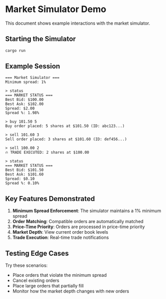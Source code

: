 # Market Simulator Demo

This document shows example interactions with the market simulator.

## Starting the Simulator

```bash
cargo run
```

## Example Session

```
=== Market Simulator ===
Minimum spread: 1%

> status
=== MARKET STATUS ===
Best Bid: $100.00
Best Ask: $102.00
Spread: $2.00
Spread %: 1.98%

> buy 101.50 5
Buy order placed: 5 shares at $101.50 (ID: abc123...)

> sell 101.60 3
Sell order placed: 3 shares at $101.60 (ID: def456...)

> sell 100.00 2
🔥 TRADE EXECUTED: 2 shares at $100.00

> status
=== MARKET STATUS ===
Best Bid: $101.50
Best Ask: $101.60
Spread: $0.10
Spread %: 0.10%
```

## Key Features Demonstrated

1. **Minimum Spread Enforcement**: The simulator maintains a 1% minimum spread
2. **Order Matching**: Compatible orders are automatically matched
3. **Price-Time Priority**: Orders are processed in price-time priority
4. **Market Depth**: View current order book levels
5. **Trade Execution**: Real-time trade notifications

## Testing Edge Cases

Try these scenarios:
- Place orders that violate the minimum spread
- Cancel existing orders
- Place large orders that partially fill
- Monitor how the market depth changes with new orders
